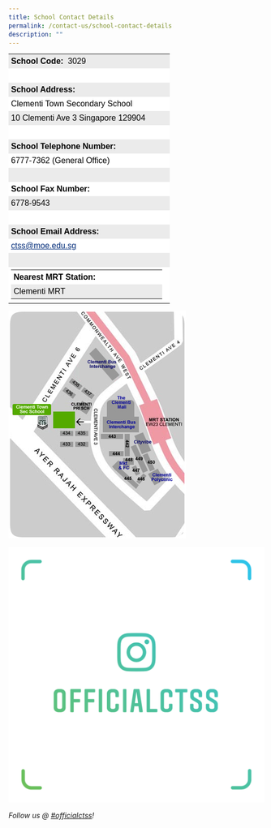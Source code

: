 ```yaml
---
title: School Contact Details
permalink: /contact-us/school-contact-details
description: ""
---
```

<table width="100%" class="ive_eobj_left" border="0" style="margin: 0px 10px 0px 0px; outline: 0px; padding: 0px; border-collapse: collapse; color: rgb(0, 0, 0); font-family: Avenir, sans-serif; font-size: 16px; font-style: normal; font-variant-ligatures: normal; font-variant-caps: normal; font-weight: 400; letter-spacing: normal; orphans: 2; text-align: left; text-transform: none; white-space: normal; widows: 2; word-spacing: 0px; -webkit-text-stroke-width: 0px; text-decoration-thickness: initial; text-decoration-style: initial; text-decoration-color: initial; width: 318px;"><tbody style="margin: 0px; outline: 0px; padding: 0px;"><tr style="margin: 0px; outline: 0px; padding: 0px;"><td style="margin: 0px; outline: 0px; padding: 5px; background: rgb(235, 235, 235); color: rgb(0, 0, 0); width: 318px;"><strong style="margin: 0px; outline: 0px; padding: 0px;">School Code:&nbsp;</strong>&nbsp;3029</td></tr><tr style="margin: 0px; outline: 0px; padding: 0px;"><td style="margin: 0px; outline: 0px; padding: 5px; background: rgb(255, 255, 255); color: rgb(0, 0, 0);">&nbsp;</td></tr><tr style="margin: 0px; outline: 0px; padding: 0px;"><td style="margin: 0px; outline: 0px; padding: 5px; background: rgb(235, 235, 235); color: rgb(0, 0, 0);"><strong style="margin: 0px; outline: 0px; padding: 0px;">School Address:</strong></td></tr><tr style="margin: 0px; outline: 0px; padding: 0px;"><td style="margin: 0px; outline: 0px; padding: 5px; background: rgb(255, 255, 255); color: rgb(0, 0, 0);">Clementi Town Secondary School</td></tr><tr style="margin: 0px; outline: 0px; padding: 0px;"><td style="margin: 0px; outline: 0px; padding: 5px; background: rgb(235, 235, 235); color: rgb(0, 0, 0);">10 Clementi Ave 3 Singapore 129904</td></tr><tr style="margin: 0px; outline: 0px; padding: 0px;"><td style="margin: 0px; outline: 0px; padding: 5px; background: rgb(255, 255, 255); color: rgb(0, 0, 0);">&nbsp;</td></tr><tr style="margin: 0px; outline: 0px; padding: 0px;"><td style="margin: 0px; outline: 0px; padding: 5px; background: rgb(235, 235, 235); color: rgb(0, 0, 0);"><strong style="margin: 0px; outline: 0px; padding: 0px;">School Telephone Number:</strong></td></tr><tr style="margin: 0px; outline: 0px; padding: 0px;"><td style="margin: 0px; outline: 0px; padding: 5px; background: rgb(255, 255, 255); color: rgb(0, 0, 0);">6777-7362 (General Office)</td></tr><tr style="margin: 0px; outline: 0px; padding: 0px;"><td style="margin: 0px; outline: 0px; padding: 5px; background: rgb(235, 235, 235); color: rgb(0, 0, 0);">&nbsp;</td></tr><tr style="margin: 0px; outline: 0px; padding: 0px;"><td style="margin: 0px; outline: 0px; padding: 5px; background: rgb(255, 255, 255); color: rgb(0, 0, 0);"><strong style="margin: 0px; outline: 0px; padding: 0px;">School Fax Number:</strong></td></tr><tr style="margin: 0px; outline: 0px; padding: 0px;"><td style="margin: 0px; outline: 0px; padding: 5px; background: rgb(235, 235, 235); color: rgb(0, 0, 0);">6778-9543</td></tr><tr style="margin: 0px; outline: 0px; padding: 0px;"><td style="margin: 0px; outline: 0px; padding: 5px; background: rgb(255, 255, 255); color: rgb(0, 0, 0);">&nbsp;</td></tr><tr style="margin: 0px; outline: 0px; padding: 0px;"><td style="margin: 0px; outline: 0px; padding: 5px; background: rgb(235, 235, 235); color: rgb(0, 0, 0);"><strong style="margin: 0px; outline: 0px; padding: 0px;">School Email Address:</strong></td></tr><tr style="margin: 0px; outline: 0px; padding: 0px;"><td style="margin: 0px; outline: 0px; padding: 5px; background: rgb(255, 255, 255); color: rgb(0, 0, 0);"><a href="mailto:ctss@moe.edu.sg" target="" style="margin: 0px; outline: 0px; padding: 0px; color: rgb(0, 43, 121); text-decoration: underline;">ctss@moe.edu.sg</a></td></tr><tr style="margin: 0px; outline: 0px; padding: 0px;"><td style="margin: 0px; outline: 0px; padding: 5px; background: rgb(235, 235, 235); color: rgb(0, 0, 0);">&nbsp;</td></tr><tr style="margin: 0px; outline: 0px; padding: 0px;"><td style="margin: 0px; outline: 0px; padding: 5px; background: rgb(255, 255, 255); color: rgb(0, 0, 0);"><table width="100%" border="0" style="margin: 0px; outline: 0px; padding: 0px; border-collapse: collapse; width: 298px; height: 61px;"><tbody style="margin: 0px; outline: 0px; padding: 0px;"><tr style="margin: 0px; outline: 0px; padding: 0px;"><td style="margin: 0px; outline: 0px; padding: 5px; background: rgb(255, 255, 255); color: rgb(0, 0, 0); width: 298px;"><strong style="margin: 0px; outline: 0px; padding: 0px;">Nearest MRT Station:</strong></td></tr><tr style="margin: 0px; outline: 0px; padding: 0px;"><td height="17" style="margin: 0px; outline: 0px; padding: 5px; background: rgb(235, 235, 235); color: rgb(0, 0, 0);">Clementi MRT</td></tr></tbody></table></td></tr></tbody></table>

![School Map](/images/schoolmap.jpeg)

![](/images/officialctss_nametag%20(1).png)


  
  
_Follow us @ [#officialctss](https://www.instagram.com/officialctss/?hl=en)!_